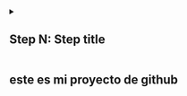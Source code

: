 <details id=1>
<summary><h2>Step N: Step title</h2></summary>

</details>

## este es mi proyecto de github

<!--step1

## Step 1: Step title

endstep1-->
